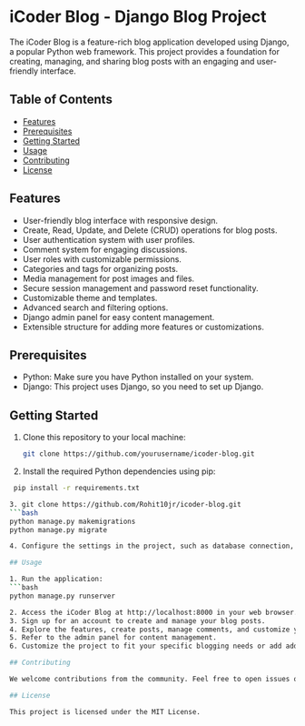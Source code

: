 # iCoder Blog - Django Blog Project

The iCoder Blog is a feature-rich blog application developed using Django, a popular Python web framework. This project provides a foundation for creating, managing, and sharing blog posts with an engaging and user-friendly interface.

## Table of Contents

- [Features](#features)
- [Prerequisites](#prerequisites)
- [Getting Started](#getting-started)
- [Usage](#usage)
- [Contributing](#contributing)
- [License](#license)

## Features

- User-friendly blog interface with responsive design.
- Create, Read, Update, and Delete (CRUD) operations for blog posts.
- User authentication system with user profiles.
- Comment system for engaging discussions.
- User roles with customizable permissions.
- Categories and tags for organizing posts.
- Media management for post images and files.
- Secure session management and password reset functionality.
- Customizable theme and templates.
- Advanced search and filtering options.
- Django admin panel for easy content management.
- Extensible structure for adding more features or customizations.

## Prerequisites

- Python: Make sure you have Python installed on your system.
- Django: This project uses Django, so you need to set up Django.

## Getting Started

1. Clone this repository to your local machine:
   ```bash
   git clone https://github.com/yourusername/icoder-blog.git
   
2. Install the required Python dependencies using pip:
  ```bash
   pip install -r requirements.txt

3. git clone https://github.com/Rohit10jr/icoder-blog.git
```bash
  python manage.py makemigrations
  python manage.py migrate

4. Configure the settings in the project, such as database connection, secret key, and other environment-specific variables.

## Usage

1. Run the application:
```bash
python manage.py runserver

2. Access the iCoder Blog at http://localhost:8000 in your web browser.
3. Sign up for an account to create and manage your blog posts.
4. Explore the features, create posts, manage comments, and customize your blog.
5. Refer to the admin panel for content management.
6. Customize the project to fit your specific blogging needs or add additional features.

## Contributing

We welcome contributions from the community. Feel free to open issues or pull requests if you have ideas for improvements or new features.

## License

This project is licensed under the MIT License.

